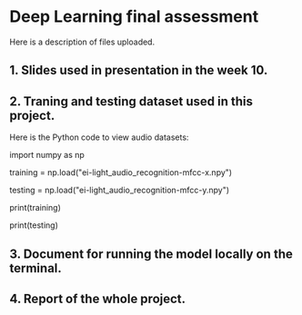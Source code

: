# Deep Learning final assessment
Here is a description of files uploaded. 

## 1. Slides used in presentation in the week 10. 

## 2. Traning and testing dataset used in this project. 
Here is the Python code to view audio datasets:

import numpy as np

training = np.load("ei-light_audio_recognition-mfcc-x.npy")

testing = np.load("ei-light_audio_recognition-mfcc-y.npy")

print(training)

print(testing)

## 3. Document for running the model locally on the terminal.
## 4. Report of the whole project. 
